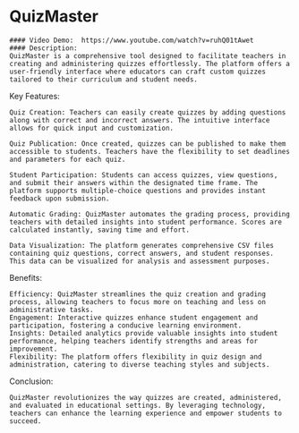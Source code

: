  # QuizMaster
    #### Video Demo:  https://www.youtube.com/watch?v=ruhQ01tAwet
    #### Description:
    QuizMaster is a comprehensive tool designed to facilitate teachers in creating and administering quizzes effortlessly. The platform offers a user-friendly interface where educators can craft custom quizzes tailored to their curriculum and student needs.

Key Features:

    Quiz Creation: Teachers can easily create quizzes by adding questions along with correct and incorrect answers. The intuitive interface allows for quick input and customization.

    Quiz Publication: Once created, quizzes can be published to make them accessible to students. Teachers have the flexibility to set deadlines and parameters for each quiz.

    Student Participation: Students can access quizzes, view questions, and submit their answers within the designated time frame. The platform supports multiple-choice questions and provides instant feedback upon submission.

    Automatic Grading: QuizMaster automates the grading process, providing teachers with detailed insights into student performance. Scores are calculated instantly, saving time and effort.

    Data Visualization: The platform generates comprehensive CSV files containing quiz questions, correct answers, and student responses. This data can be visualized for analysis and assessment purposes.

Benefits:

    Efficiency: QuizMaster streamlines the quiz creation and grading process, allowing teachers to focus more on teaching and less on administrative tasks.
    Engagement: Interactive quizzes enhance student engagement and participation, fostering a conducive learning environment.
    Insights: Detailed analytics provide valuable insights into student performance, helping teachers identify strengths and areas for improvement.
    Flexibility: The platform offers flexibility in quiz design and administration, catering to diverse teaching styles and subjects.

Conclusion:

    QuizMaster revolutionizes the way quizzes are created, administered, and evaluated in educational settings. By leveraging technology, teachers can enhance the learning experience and empower students to succeed.